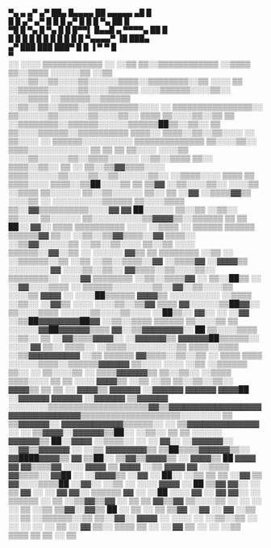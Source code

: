▀▄    ▄  ▄▀    ▄▀  ██▄   █▄▄▄▄ ██      ▄▄▄▄▄   ▄█ █     
  █  █ ▄▀    ▄▀    █  █  █  ▄▀ █ █    █     ▀▄ ██ █     
   ▀█  █ ▀▄  █ ▀▄  █   █ █▀▀▌  █▄▄█ ▄  ▀▀▀▀▄   ██ █     
   █   █   █ █   █ █  █  █  █  █  █  ▀▄▄▄▄▀    ▐█ ███▄  
 ▄▀     ███   ███  ███▀    █      █             ▐     ▀ 
                          ▀      █                      
                                ▀                       
                                                        ░░
                                        ░░░░    ▒▒▒▒▒▒▒▒▒▒▒▒  ░░
                                        ░░▒▒    ▒▒░░▒▒▒▒▒▒▒▒▒▒▒▒
                                  ░░▒▒▒▒  ▒▒░░▒▒▒▒    ░░░░░░▒▒  ░░▒▒
                                ░░░░▒▒░░▒▒░░░░▒▒░░░░░░▒▒▒▒░░▒▒▒▒▒▒▒▒░░▒▒  ░░░░
                          ▒▒    ░░▒▒▒▒▒▒░░░░░░▒▒░░░░▒▒▒▒▒▒  ░░░░▒▒▒▒▒▒░░░░▒▒░░
                      ░░░░▒▒▒▒  ░░▒▒▒▒▒▒░░▒▒▒▒▒▒  ░░▒▒░░▒▒░░▒▒▒▒░░▒▒▒▒▒▒▒▒▒▒░░░░  ░░
                  ▒▒▒▒▒▒▒▒▒▒▒▒▒▒▒▒░░  ▒▒░░░░░░▒▒░░░░░░▒▒░░░░▒▒░░  ▒▒▒▒  ▒▒░░░░▒▒░░▒▒  ▒▒
                  ░░▒▒▒▒▒▒▒▒░░▒▒▒▒▒▒░░░░░░▒▒▒▒▒▒██▒▒░░▒▒░░  ▒▒  ▒▒░░░░▒▒▒▒▒▒░░▒▒▒▒▒▒▒▒▒▒
                  ▒▒▒▒░░  ▒▒▒▒░░▒▒░░▒▒░░░░  ░░  ▒▒░░░░  ░░  ▒▒▒▒▒▒░░░░░░░░░░  ▒▒▒▒▒▒▒▒▒▒▒▒▒▒
              ▒▒░░░░▒▒░░  ▒▒▒▒░░░░░░░░░░░░  ▒▒  ▒▒  ▒▒  ▒▒░░░░  ░░░░▒▒  ░░░░▒▒░░░░░░▒▒░░▒▒▒▒░░░░░░
        ░░▒▒░░▒▒▒▒  ▒▒░░  ▒▒▒▒░░▒▒░░    ▒▒  ░░  ▒▒░░▒▒▓▓▒▒▒▒░░░░  ▒▒▒▒░░░░░░▒▒░░░░▒▒░░▒▒░░░░░░▒▒░░
        ░░▒▒▒▒░░░░  ▒▒▒▒  ▒▒  ▒▒▒▒░░░░  ▒▒▒▒░░▒▒██░░░░▒▒  ▒▒  ▒▒▓▓  ░░▒▒░░░░▒▒░░  ░░░░▒▒  ░░▒▒▒▒
          ▒▒░░░░░░  ▒▒░░▒▒░░░░░░  ▒▒░░  ▒▒    ░░▓▓  ░░▒▒▒▒▓▓▒▒      ░░░░▒▒  ░░  ░░░░░░░░░░▒▒▒▒▒▒
        ▒▒░░░░▒▒▒▒  ▒▒░░▓▓▒▒▒▒▒▒▒▒▒▒░░░░▓▓    ▓▓      ██░░░░░░  ▒▒░░▒▒  ░░▒▒░░    ▒▒░░░░  ▒▒░░░░░░
        ▒▒░░░░░░░░░░▒▒▓▓▓▓▒▒░░▒▒▒▒▒▒  ▒▒  ▒▒  ██░░  ▓▓░░  ▒▒▒▒  ▒▒▒▒▒▒▒▒▒▒  ░░░░  ░░▒▒▒▒  ░░  ▒▒▒▒▒▒
          ▒▒▒▒▒▒  ▒▒▒▒▒▒▓▓  ▒▒░░    ░░▒▒░░▒▒▓▓▒▒▒▒░░▓▓  ▒▒▒▒░░  ░░▒▒▓▓░░░░░░▒▒  ░░▒▒░░▒▒░░░░  ▒▒░░▒▒
          ░░░░    ▒▒▒▒▒▒░░▓▓░░▒▒  ░░  ░░░░░░  ▓▓▒▒  ▒▒  ▒▒▒▒▒▒▒▒  ░░▒▒  ░░    ░░▒▒▒▒▒▒░░▒▒  ░░▒▒
              ░░▒▒░░▒▒▒▒░░▓▓    ░░▒▒▒▒▓▓      ░░▓▓▓▓▒▒  ░░░░░░░░  ▓▓  ░░░░▒▒░░▒▒░░  ▓▓▒▒▒▒░░▒▒░░░░▒▒░░
            ▒▒▒▒▒▒▒▒░░  ░░░░▓▓  ▒▒▒▒▒▒▒▒  ░░▒▒░░▒▒▒▒▓▓  ░░    ▒▒░░██▒▒    ░░    ░░▓▓░░░░▒▒▒▒      ░░
          ▒▒▒▒▒▒░░░░░░░░▒▒░░▓▓░░▒▒░░░░▒▒    ░░░░▒▒  ▓▓▓▓  ░░  ░░░░██▒▒▒▒▒▒    ▓▓▓▓▒▒  ░░░░░░░░░░
          ░░▒▒▒▒    ░░▒▒░░  ░░▓▓▒▒    ░░░░  ░░░░▒▒░░▒▒▓▓  ▒▒▒▒    ▓▓░░░░░░▒▒██▓▓░░    ▒▒░░░░▒▒▒▒
          ░░░░░░▒▒░░░░▒▒░░░░  ░░██▒▒░░  ▓▓░░  ░░    ░░▓▓    ░░▒▒██▓▓▓▓▓▓▓▓██▓▓  ░░▒▒░░▒▒▒▒  ▒▒▒▒▒▒
          ▒▒░░░░▒▒    ▒▒      ░░░░░░▓▓██▓▓▓▓▓▓▒▒▒▒    ▓▓░░▒▒▓▓▓▓▓▓▓▓░░        ██      ▒▒░░░░▒▒▒▒
        ░░▒▒░░    ▒▒    ░░▓▓▒▒▒▒▓▓▓▓░░    ░░▓▓▓▓▓▓▒▒  ▓▓▓▓▓▓██▒▒▒▒▒▒░░  ░░░░    ▓▓    ▒▒░░  ▒▒▒▒░░
            ░░▒▒▒▒░░░░░░░░░░▒▒    ▒▒▒▒░░▒▒▒▒  ░░▒▒▓▓▓▓▓▓▓▓▓▓  ░░▒▒    ▒▒▒▒▒▒      ▓▓▒▒▒▒░░▒▒░░▒▒
              ░░  ▒▒▒▒    ▒▒▒▒    ░░░░░░▒▒▒▒░░▒▒▒▒▒▒▓▓▓▓▓▓    ▒▒░░░░    ░░░░      ░░▒▒  ░░▒▒▒▒▒▒
                  ▒▒░░    ░░      ▒▒░░░░▒▒  ░░  ▒▒▒▒▓▓▓▓▓▓▒▒  ▒▒░░▒▒░░  ░░▒▒▒▒    ▒▒▒▒░░░░  ▒▒
                                  ▒▒          ░░░░  ▓▓▓▓▒▒    ░░▒▒    ░░▒▒          ▒▒░░▒▒░░▒▒░░
                                                    ▓▓▓▓▒▒              ▒▒              ▒▒  ░░
                                                    ▓▓▓▓▒▒
                                                    ▓▓▓▓▓▓
                                                  ░░▓▓▓▓▓▓
                                                    ▓▓▓▓▓▓
                                                    ▓▓▓▓██
                                                  ░░▓▓▓▓▓▓
                                                    ▓▓▓▓▓▓
                                                  ░░▓▓▓▓▓▓
                                                  ▒▒▓▓▓▓▓▓
            ░░░░░░░░▒▒▒▒▒▒▒▒▒▒▒▒▒▒▒▒▒▒▒▒▓▓▒▒▓▓▓▓▓▓▓▓▓▓▓▓▓▓▓▓▓▓▓▓▓▓▓▓▓▓▓▓▓▓▓▓▒▒▒▒▒▒▒▒▒▒▒▒▒▒▒▒▒▒▒▒░░░░░░░░
                                          ▒▒      ▒▒▓▓▓▓▓▓░░
                                                  ▓▓▓▓▓▓▓▓▓▓▓▓▒▒▒▒▒▒░░
                                      ░░      ▒▒▓▓▓▓▓▓▓▓▓▓▓▓▓▓            ░░
                      ░░                      ▒▒▓▓▓▓░░▓▓▓▓▓▓▒▒██░░    ░░▒▒░░
                    ▒▒  ▒▒          ░░░░░░  ▓▓▓▓▓▓▒▒  ██░░▓▓▓▓  ░░▒▒▒▒░░      ░░
                    ░░  ▓▓░░            ░░▓▓▓▓▓▓░░  ░░▓▓▒▒▓▓▓▓▓▓            ░░
                          ░░▒▒        ▓▓▓▓▓▓▓▓▒▒      ▒▒██▒▒▒▒▓▓▓▓▓▓▒▒░░
                              ▓▓████▓▓▓▓▒▒    ▓▓      ▒▒██░░  ▒▒▓▓▒▒▓▓▓▓▒▒
                            ░░    ▓▓▓▓▒▒      ██      ▓▓▓▓      ▓▓    ▓▓▒▒▒▒▓▓
                        ░░░░    ▓▓▓▓  ▒▒    ▓▓▓▓  ░░▒▒  ▓▓▓▓    ▓▓  ░░▒▒▒▒    ▓▓▒▒▒▒░░
                              ▓▓██    ░░    ░░▓▓▓▓▒▒  ░░▓▓  ░░  ██░░  ░░▒▒    ▒▒    ▒▒
                            ░░▓▓          ▒▒  ▓▓░░░░▒▒▒▒██    ░░▓▓░░  ░░▒▒      ░░    ░░░░
                            ▓▓▓▓          ░░  ██      ▒▒▓▓    ▓▓░░    ░░        ▒▒
                            ▓▓  ░░      ░░    ▓▓      ▓▓░░  ▒▒▒▒▒▒      ▓▓      ░░
                          ░░██  ░░░░        ▓▓  ░░    ▓▓  ▓▓░░  ░░    ▒▒▒▒▒▒  ░░  ▒▒
                    ░░▒▒▓▓▒▒▓▓  ░░        ▒▒    ▒▒  ▓▓▒▒▓▓        ▒▒░░░░▒▒    ░░    ░░
                  ░░    ░░  ▒▒        ░░▒▒      ▒▒▓▓░░▓▓▒▒              ██
                ░░      ▒▒          ░░  ▒▒    ▒▒▓▓  ░░▓▓  ░░    ▓▓      ░░▒▒
                      ░░    ▒▒      ░░▒▒▒▒▒▒░░▒▒    ▒▒░░▓▓░░              ▓▓▓▓
                            ░░        ░░░░  ░░      ░░▒▒░░▒▒    ░░        ░░    ░░
                                ░░    ░░    ▒▒      ░░      ▓▓  ▒▒░░    ▒▒▒▒    ▒▒
                                            ░░      ░░        ▓▓      ▒▒  ░░
                          ░░                        ░░▒▒      ▒▒▒▒  ▒▒    ▒▒
                                                              ░░
                                                                                      ▒▒
